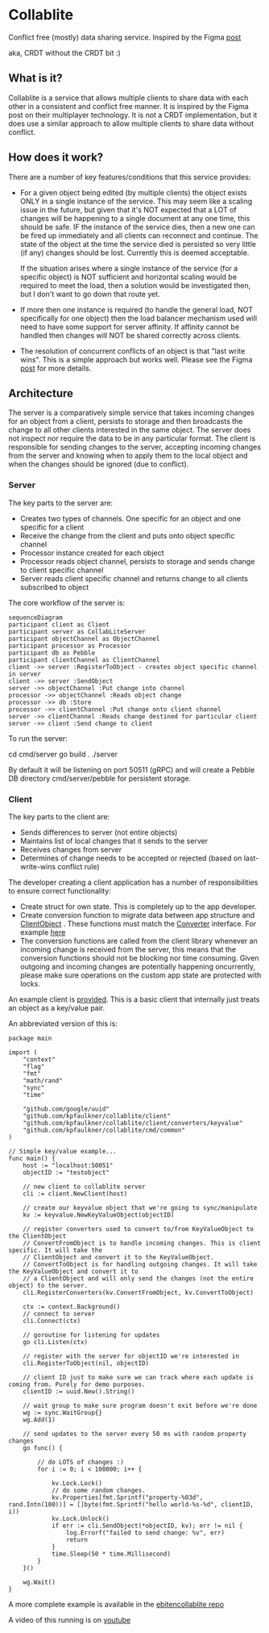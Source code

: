 # Collablite

Conflict free (mostly) data sharing service. Inspired by the Figma [post](https://www.figma.com/blog/how-figmas-multiplayer-technology-works/)

aka, CRDT without the CRDT bit :)

## What is it?

Collablite is a service that allows multiple clients to share data with each other in a consistent and conflict free manner.
It is inspired by the Figma post on their multiplayer technology.
It is not a CRDT implementation, but it does use a similar approach to allow multiple clients to share data without conflict.

## How does it work?

There are a number of key features/conditions that this service provides:

- For a given object being edited (by multiple clients) the object exists ONLY in a single instance of the service. This may
  seem like a scaling issue in the future, but given that it's NOT expected that a LOT of changes will be happening to a single
  document at any one time, this should be safe. IF the instance of the service dies, then a new one can be fired up immediately
  and all clients can reconnect and continue. The state of the object at the time the service died is persisted so very little (if any)
  changes should be lost. Currently this is deemed acceptable.

  If the situation arises where a single instance of the service (for a specific object) is NOT sufficient and horizontal scaling would
  be required to meet the load, then a solution would be investigated then, but I don't want to go down that route yet.

- If more then one instance is required (to handle the general load, NOT specifically for one object) then the load balancer
  mechanism used will need to have some support for server affinity. If affinity cannot be handled then changes will NOT be
  shared correctly across clients.

- The resolution of concurrent conflicts of an object is that "last write wins". This is a simple approach but works well.
  Please see the Figma [post](https://www.figma.com/blog/how-figmas-multiplayer-technology-works/) for more details.


## Architecture

The server is a comparatively simple service that takes incoming changes for an object from a client, persists to storage and then broadcasts the change to all other clients interested in the same object. The server does not inspect nor require the data to be in any particular format. 
The client is responsible for sending changes to the server, accepting incoming changes from the server and knowing when
to apply them to the local object and when the changes should be ignored (due to conflict).

### Server

The key parts to the server are:
- Creates two types of channels. One specific for an object and one specific for a client
- Receive the change from the client and puts onto object specific channel
- Processor instance created for each object
- Processor reads object channel, persists to storage and sends change to client specific channel
- Server reads client specific channel and returns change to all clients subscribed to object

The core workflow of the server is:

```mermaid
sequenceDiagram
participant client as Client
participant server as CollabLiteServer
participant objectChannel as ObjectChannel
participant processor as Processor
participant db as Pebble
participant clientChannel as ClientChannel
client ->> server :RegisterToObject - creates object specific channel in server
client ->> server :SendObject
server ->> objectChannel :Put change into channel
processor ->> objectChannel :Reads object change
processor ->> db :Store
processor ->> clientChannel :Put change onto client channel
server ->> clientChannel :Reads change destined for particular client
server ->> client :Send change to client

```

To run the server:

cd cmd/server
go build .
./server 

By default it will be listening on port 50511 (gRPC) and will create a Pebble DB directory cmd/server/pebble for persistent storage.

### Client

The key parts to the client are:
- Sends differences to server (not entire objects)
- Maintains list of local changes that it sends to the server
- Receives changes from server
- Determines of change needs to be accepted or rejected (based on last-write-wins conflict rule)

The developer creating a client application has a number of responsibilities to ensure correct functionality:
- Create struct for own state. This is completely up to the app developer. 
- Create conversion function to migrate data between app structure and [ClientObject](https://github.com/kpfaulkner/collablite/blob/57baad710ef3c2cae37dcf24ef41dce5f0338205/client/models.go#L29) . These functions must match the [Converter](https://github.com/kpfaulkner/collablite/blob/57baad710ef3c2cae37dcf24ef41dce5f0338205/client/converters/converter.go#L9) interface. For example [here](https://github.com/kpfaulkner/collablite/blob/57baad710ef3c2cae37dcf24ef41dce5f0338205/client/converters/keyvalue/keyvalue.go#L39)
- The conversion functions are called from the client library whenever an incoming change is received from the server, this means that the conversion functions should not be blocking nor time consuming. Given outgoing and incoming changes are potentially happening oncurrently, please make sure operations on the custom app state are protected with locks.


An example client is [provided](https://github.com/kpfaulkner/collablite/blob/main/cmd/client/simpleproperty/main.go). This is a basic client that internally just treats an object as a key/value pair.

An abbreviated version of this is:

```
package main

import (
	"context"
	"flag"
	"fmt"
	"math/rand"
	"sync"
	"time"

	"github.com/google/uuid"
	"github.com/kpfaulkner/collablite/client"
	"github.com/kpfaulkner/collablite/client/converters/keyvalue"
	"github.com/kpfaulkner/collablite/cmd/common"
)

// Simple key/value example...
func main() {
    host := "localhost:50051"
    objectID := "testobject"

    // new client to collablite server
    cli := client.NewClient(host)

    // create our keyvalue object that we're going to sync/manipulate
    kv := keyvalue.NewKeyValueObject(objectID)

    // register converters used to convert to/from KeyValueObject to the ClientObject
    // ConvertFromObject is to handle incoming changes. This is client specific. It will take the
    // ClientObject and convert it to the KeyValueObject.
    // ConvertToObject is for handling outgoing changes. It will take the KeyValueObject and convert it to
    // a ClientObject and will only send the changes (not the entire object) to the server.
    cli.RegisterConverters(kv.ConvertFromObject, kv.ConvertToObject)

    ctx := context.Background()
    // connect to server
    cli.Connect(ctx)

    // goroutine for listening for updates
    go cli.Listen(ctx)

    // register with the server for objectID we're interested in
    cli.RegisterToObject(nil, objectID)

    // client ID just to make sure we can track where each update is coming from. Purely for demo purposes.
    clientID := uuid.New().String()

    // wait group to make sure program doesn't exit before we're done
    wg := sync.WaitGroup{}
    wg.Add(1)

    // send updates to the server every 50 ms with random property changes
    go func() {

        // do LOTS of changes :)
        for i := 0; i < 100000; i++ {

            kv.Lock.Lock()
            // do some random changes.
            kv.Properties[fmt.Sprintf("property-%03d", rand.Intn(100))] = []byte(fmt.Sprintf("hello world-%s-%d", clientID, i))
            kv.Lock.Unlock()
            if err := cli.SendObject(*objectID, kv); err != nil {
                log.Errorf("failed to send change: %v", err)
                return
            }
            time.Sleep(50 * time.Millisecond)
        }
    }()

    wg.Wait()
}

```

A more complete example is available in the [ebitencollablite repo](https://github.com/kpfaulkner/ebitencollablite)

A video of this running is on [youtube](https://www.youtube.com/watch?v=nQXM51JVsEc&list=PLvQEMqf8q-jpQmPZLpze-Ix0LVG5q1u7W)
